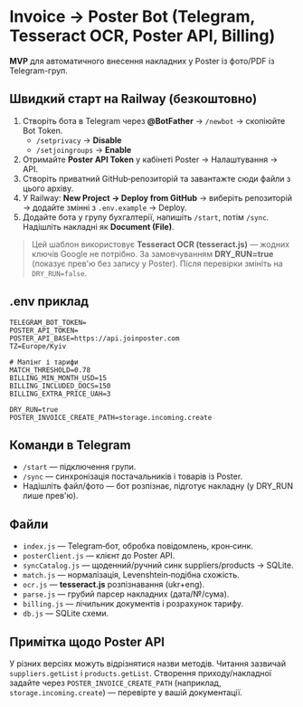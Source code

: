 # Invoice → Poster Bot (Telegram, Tesseract OCR, Poster API, Billing)

**MVP** для автоматичного внесення накладних у Poster із фото/PDF із Telegram-груп.

## Швидкий старт на Railway (безкоштовно)
1) Створіть бота в Telegram через **@BotFather** → `/newbot` → скопіюйте Bot Token.
   - `/setprivacy` → **Disable**
   - `/setjoingroups` → **Enable**
2) Отримайте **Poster API Token** у кабінеті Poster → Налаштування → API.
3) Створіть приватний GitHub‑репозиторій та завантажте сюди файли з цього архіву.
4) У Railway: **New Project → Deploy from GitHub** → виберіть репозиторій → додайте змінні з `.env.example` → Deploy.
5) Додайте бота у групу бухгалтерії, напишіть `/start`, потім `/sync`. Надішліть накладні як **Document (File)**.

> Цей шаблон використовує **Tesseract OCR (tesseract.js)** — жодних ключів Google не потрібно.
> За замовчуванням **DRY_RUN=true** (показує прев'ю без запису у Poster). Після перевірки змініть на `DRY_RUN=false`.

## .env приклад
```
TELEGRAM_BOT_TOKEN=
POSTER_API_TOKEN=
POSTER_API_BASE=https://api.joinposter.com
TZ=Europe/Kyiv

# Мапінг і тарифи
MATCH_THRESHOLD=0.78
BILLING_MIN_MONTH_USD=15
BILLING_INCLUDED_DOCS=150
BILLING_EXTRA_PRICE_UAH=3

DRY_RUN=true
POSTER_INVOICE_CREATE_PATH=storage.incoming.create
```

## Команди в Telegram
- `/start` — підключення групи.
- `/sync` — синхронізація постачальників і товарів із Poster.
- Надішліть файл/фото — бот розпізнає, підготує накладну (у DRY_RUN лише прев'ю).

## Файли
- `index.js` — Telegram‑бот, обробка повідомлень, крон‑синк.
- `posterClient.js` — клієнт до Poster API.
- `syncCatalog.js` — щоденний/ручний синк suppliers/products → SQLite.
- `match.js` — нормалізація, Levenshtein‑подібна схожість.
- `ocr.js` — **tesseract.js** розпізнавання (ukr+eng).
- `parse.js` — грубий парсер накладних (дата/№/сума).
- `billing.js` — лічильник документів і розрахунок тарифу.
- `db.js` — SQLite схеми.

## Примітка щодо Poster API
У різних версіях можуть відрізнятися назви методів. Читання зазвичай `suppliers.getList` і `products.getList`. 
Створення приходу/накладної задайте через `POSTER_INVOICE_CREATE_PATH` (наприклад, `storage.incoming.create`) — перевірте у вашій документації.
